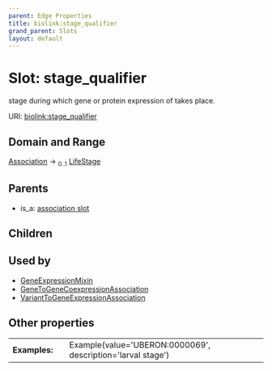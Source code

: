 ```yaml
---
parent: Edge Properties
title: biolink:stage_qualifier
grand_parent: Slots
layout: default
---
```


# Slot: stage_qualifier


stage during which gene or protein expression of takes place.

URI: [biolink:stage_qualifier](https://w3id.org/biolink/vocab/stage_qualifier)

## Domain and Range

[Association](Association.md) ->  <sub>0..1</sub> [LifeStage](LifeStage.md)

## Parents

 *  is_a: [association slot](association_slot.md)

## Children


## Used by

 * [GeneExpressionMixin](GeneExpressionMixin.md)
 * [GeneToGeneCoexpressionAssociation](GeneToGeneCoexpressionAssociation.md)
 * [VariantToGeneExpressionAssociation](VariantToGeneExpressionAssociation.md)

## Other properties

|  |  |  |
| --- | --- | --- |
| **Examples:** | | Example(value='UBERON:0000069', description='larval stage') |


